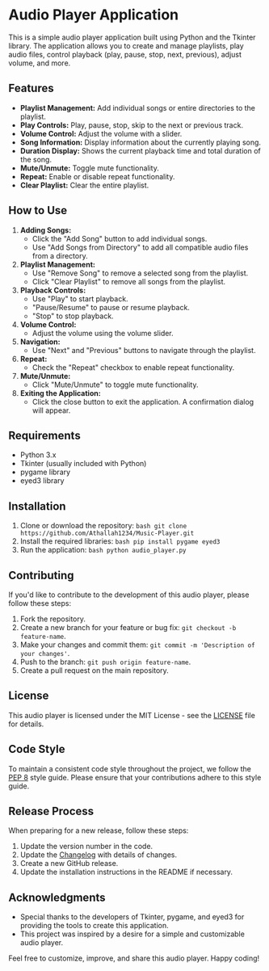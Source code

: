 # Audio Player Application

This is a simple audio player application built using Python and the Tkinter library. The application allows you to create and manage playlists, play audio files, control playback (play, pause, stop, next, previous), adjust volume, and more.

## Features

- **Playlist Management:** Add individual songs or entire directories to the playlist.
- **Play Controls:** Play, pause, stop, skip to the next or previous track.
- **Volume Control:** Adjust the volume with a slider.
- **Song Information:** Display information about the currently playing song.
- **Duration Display:** Shows the current playback time and total duration of the song.
- **Mute/Unmute:** Toggle mute functionality.
- **Repeat:** Enable or disable repeat functionality.
- **Clear Playlist:** Clear the entire playlist.

## How to Use

1. **Adding Songs:**
   - Click the "Add Song" button to add individual songs.
   - Use "Add Songs from Directory" to add all compatible audio files from a directory.
2. **Playlist Management:**
   - Use "Remove Song" to remove a selected song from the playlist.
   - Click "Clear Playlist" to remove all songs from the playlist.
3. **Playback Controls:**
   - Use "Play" to start playback.
   - "Pause/Resume" to pause or resume playback.
   - "Stop" to stop playback.
4. **Volume Control:**
   - Adjust the volume using the volume slider.
5. **Navigation:**
   - Use "Next" and "Previous" buttons to navigate through the playlist.
6. **Repeat:**
   - Check the "Repeat" checkbox to enable repeat functionality.
7. **Mute/Unmute:**
   - Click "Mute/Unmute" to toggle mute functionality.
8. **Exiting the Application:**
   - Click the close button to exit the application. A confirmation dialog will appear.
  
## Requirements

- Python 3.x
- Tkinter (usually included with Python)
- pygame library
- eyed3 library

## Installation

1. Clone or download the repository:
   `` bash
   git clone https://github.com/Athallah1234/Music-Player.git
   ``
3. Install the required libraries:
   `` bash
   pip install pygame eyed3
   ``
4. Run the application:
   `` bash
   python audio_player.py
   ``

## Contributing

If you'd like to contribute to the development of this audio player, please follow these steps:

1. Fork the repository.
2. Create a new branch for your feature or bug fix: `git checkout -b feature-name`.
3. Make your changes and commit them: `git commit -m 'Description of your changes'`.
4. Push to the branch: `git push origin feature-name`.
5. Create a pull request on the main repository.

## License

This audio player is licensed under the MIT License - see the [LICENSE](LICENSE) file for details.

## Code Style

To maintain a consistent code style throughout the project, we follow the [PEP 8](https://www.python.org/dev/peps/pep-0008/) style guide. Please ensure that your contributions adhere to this style guide.

## Release Process

When preparing for a new release, follow these steps:

1. Update the version number in the code.
2. Update the [Changelog](CHANGELOG.md) with details of changes.
3. Create a new GitHub release.
4. Update the installation instructions in the README if necessary.

## Acknowledgments

- Special thanks to the developers of Tkinter, pygame, and eyed3 for providing the tools to create this application.
- This project was inspired by a desire for a simple and customizable audio player.

Feel free to customize, improve, and share this audio player. Happy coding!
